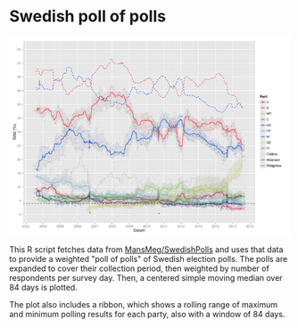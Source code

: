 # Swedish poll of polls

![Swedish poll of polls](sample.png?raw=true)

This R script fetches data from [MansMeg/SwedishPolls][swedishpolls] and uses that data to provide a weighted "poll of polls" of Swedish election polls.
The polls are expanded to cover their collection period, then weighted by number of respondents per survey day. Then, a centered simple moving median over 84 days is plotted.

The plot also includes a ribbon, which shows a rolling range of maximum and minimum polling results for each party, also with a window of 84 days.

[swedishpolls]: https://github.com/MansMeg/SwedishPolls
